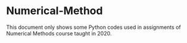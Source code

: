 # Numerical-Method
This document only shows some Python codes used in assignments of Numerical Methods course taught in 2020.
